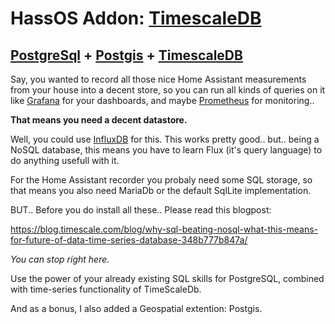 # HassOS Addon: [TimescaleDB](https://www.timescale.com/)

## [PostgreSql](https://www.postgresql.org/) + [Postgis](https://postgis.net/) + [TimescaleDB](https://www.timescale.com/)

Say, you wanted to record all those nice Home Assistant measurements from your house into a decent store, so you can run all kinds of queries on it
like [Grafana](https://grafana.com) for your dashboards, and maybe [Prometheus](https://prometheus.io/) for monitoring..

__That means you need a decent datastore.__

Well, you could use [InfluxDB](www.influxdata.com) for this.
This works pretty good.. but.. being a NoSQL database, this means you have to learn Flux (it's query language) to do anything usefull with it.

For the Home Assistant recorder you probaly need some SQL storage, so that means you also need MariaDb or the default SqlLite implementation.

BUT.. Before you do install all these.. Please read this blogpost:

https://blog.timescale.com/blog/why-sql-beating-nosql-what-this-means-for-future-of-data-time-series-database-348b777b847a/

_You can stop right here._

Use the power of your already existing SQL skills for PostgreSQL, combined with time-series functionality of TimeScaleDb.

And as a bonus, I also added a Geospatial extention: Postgis.




